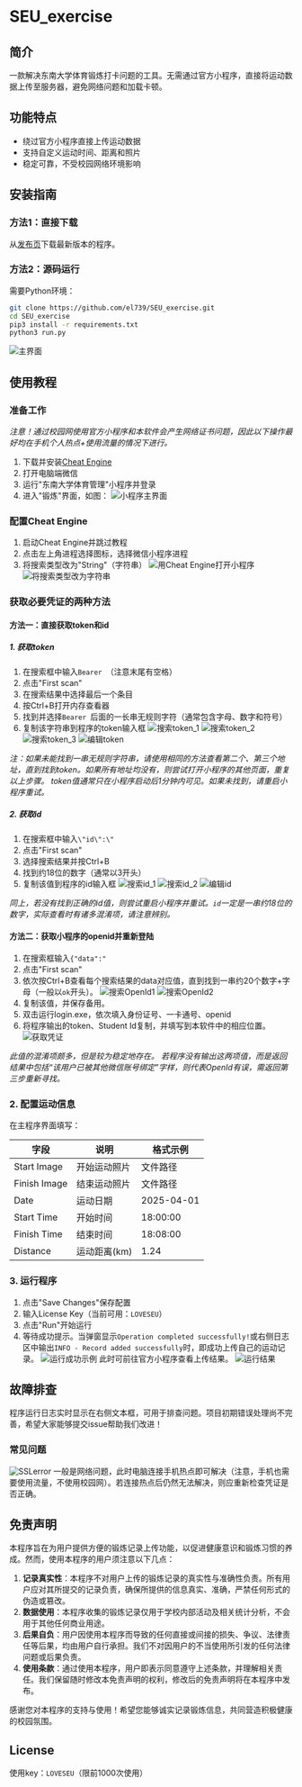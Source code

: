 # SEU_exercise

## 简介

一款解决东南大学体育锻炼打卡问题的工具。无需通过官方小程序，直接将运动数据上传至服务器，避免网络问题和加载卡顿。

## 功能特点

- 绕过官方小程序直接上传运动数据
- 支持自定义运动时间、距离和照片
- 稳定可靠，不受校园网络环境影响

## 安装指南

### 方法1：直接下载

从[发布页](https://github.com/el739/SEU_exercise/releases)下载最新版本的程序。

### 方法2：源码运行

需要Python环境：

```bash
git clone https://github.com/el739/SEU_exercise.git
cd SEU_exercise
pip3 install -r requirements.txt
python3 run.py
```

![主界面](files/main_program.png)

## 使用教程

### 准备工作

*注意！通过校园网使用官方小程序和本软件会产生网络证书问题，因此以下操作最好均在手机个人热点+使用流量的情况下进行。*

1. 下载并安装[Cheat Engine](https://www.cheatengine.org/)
2. 打开电脑端微信
3. 运行"东南大学体育管理"小程序并登录
4. 进入"锻炼"界面，如图：
   ![小程序主界面](files/miniapp_main_menu.png)

### 配置Cheat Engine

1. 启动Cheat Engine并跳过教程
2. 点击左上角进程选择图标，选择微信小程序进程
3. 将搜索类型改为"String"（字符串）
   ![用Cheat Engine打开小程序](files/choose_process.png)
   ![将搜索类型改为字符串](files/search_string.png)

### 获取必要凭证的两种方法

#### 方法一：直接获取token和id

##### 1. 获取token

1. 在搜索框中输入`Bearer `（注意末尾有空格）
2. 点击"First scan"
3. 在搜索结果中选择最后一个条目
4. 按Ctrl+B打开内存查看器
5. 找到并选择`Bearer `后面的一长串无规则字符（通常包含字母、数字和符号）
6. 复制该字符串到程序的token输入框
   ![搜索token_1](files/search_token_1.png)
   ![搜索token_2](files/search_token_2.png)
   ![搜索token_3](files/search_token_3.png)
   ![编辑token](files/edit_token.png)

*注：如果未能找到一串无规则字符串，请使用相同的方法查看第二个、第三个地址，直到找到token。如果所有地址均没有，则尝试打开小程序的其他页面，重复以上步骤。
token值通常只在小程序启动后1分钟内可见。如果未找到，请重启小程序重试。*

##### 2. 获取id

1. 在搜索框中输入`\"id\":\"`
2. 点击"First scan"
3. 选择搜索结果并按Ctrl+B
4. 找到约18位的数字（通常以3开头）
5. 复制该值到程序的id输入框
   ![搜索id_1](files/search_id_1.png)
   ![搜索id_2](files/search_id_2.png)
   ![编辑id](files/edit_id.png)

*同上，若没有找到正确的id值，则尝试重启小程序并重试。`id`一定是一串约18位的数字，实际查看时有诸多混淆项，请注意辨别。*

#### 方法二：获取小程序的openid并重新登陆

1. 在搜索框输入`{"data":"`
2. 点击"First scan"
3. 依次按Ctrl+B查看每个搜索结果的data对应值，直到找到一串约20个数字+字母（一般以`ok`开头）。
![搜索OpenId1](files/search_openid_1.png)
![搜索OpenId2](files/search_openid_2.png)
4. 复制该值，并保存备用。
5. 双击运行login.exe，依次填入身份证号、一卡通号、openid
6. 将程序输出的token、Student Id复制，并填写到本软件中的相应位置。
![获取凭证](files/credentials_got.png)

*此值的混淆项颇多，但是较为稳定地存在。
若程序没有输出这两项值，而是返回结果中包括“该用户已被其他微信账号绑定”字样，则代表OpenId有误，需返回第三步重新寻找。*

### 2. 配置运动信息

在主程序界面填写：

| 字段 | 说明 | 格式示例 |
|------|------|----------|
| Start Image | 开始运动照片 | 文件路径 |
| Finish Image | 结束运动照片 | 文件路径 |
| Date | 运动日期 | 2025-04-01 |
| Start Time | 开始时间 | 18:00:00 |
| Finish Time | 结束时间 | 18:08:00 |
| Distance | 运动距离(km) | 1.24 |

### 3. 运行程序

1. 点击"Save Changes"保存配置
2. 输入License Key（当前可用：`LOVESEU`）
3. 点击"Run"开始运行
4. 等待成功提示。当弹窗显示`Operation completed successfully!`或右侧日志区中输出`INFO - Record added successfully`时，即成功上传自己的运动记录。
![运行成功示例](files/save_succeeded.png)
此时可前往官方小程序查看上传结果。
![运行结果](files/result.png)

## 故障排查

程序运行日志实时显示在右侧文本框，可用于排查问题。项目初期错误处理尚不完善，希望大家能够提交issue帮助我们改进！

### 常见问题

![SSLerror](files/SSLerr.jpg)
一般是网络问题，此时电脑连接手机热点即可解决（注意，手机也需要使用流量，不使用校园网）。若连接热点后仍然无法解决，则应重新检查凭证是否正确。

## 免责声明

本程序旨在为用户提供方便的锻炼记录上传功能，以促进健康意识和锻炼习惯的养成。然而，使用本程序的用户须注意以下几点：

1. **记录真实性**：本程序不对用户上传的锻炼记录的真实性与准确性负责。所有用户应对其所提交的记录负责，确保所提供的信息真实、准确，严禁任何形式的伪造或篡改。
2. **数据使用**：本程序收集的锻炼记录仅用于学校内部活动及相关统计分析，不会用于其他任何商业用途。
3. **后果自负**：用户因使用本程序而导致的任何直接或间接的损失、争议、法律责任等后果，均由用户自行承担。我们不对因用户的不当使用所引发的任何法律问题或后果负责。
4. **使用条款**：通过使用本程序，用户即表示同意遵守上述条款，并理解相关责任。我们保留随时修改本免责声明的权利，修改后的免责声明将在本程序中发布。

感谢您对本程序的支持与使用！希望您能够诚实记录锻炼信息，共同营造积极健康的校园氛围。

## License

使用key：`LOVESEU`（限前1000次使用）
